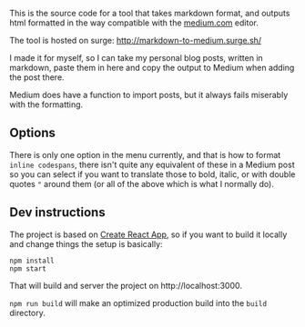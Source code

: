 This is the source code for a tool that takes markdown format, and outputs html formatted in the way compatible with the  [medium.com](https://medium.com/) editor.

The tool is hosted on surge: http://markdown-to-medium.surge.sh/

I made it for myself, so I can take my personal blog posts, written in markdown, paste them in here and copy the output to Medium when adding the post there.

Medium does have a function to import posts, but it always fails miserably with the formatting.

## Options
There is only one option in the menu currently, and that is how to format `inline codespans`, there isn't quite any equivalent of these in a Medium post so you can select if you want to translate those to bold, italic, or with double quotes `"` around them (or all of the above which is what I normally do).

## Dev instructions

The project is based on [Create React App](https://github.com/facebookincubator/create-react-app), so if you want to build it locally and change things the setup is basically:

```
npm install
npm start
```

That will build and server the project on http://localhost:3000.

`npm run build` will make an optimized production build into the `build` directory.
